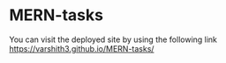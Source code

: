 # MERN-tasks
You can visit the deployed site by using the following link https://varshith3.github.io/MERN-tasks/
